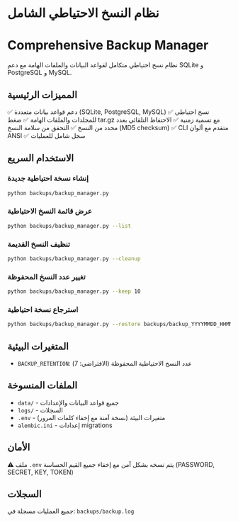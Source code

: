 # نظام النسخ الاحتياطي الشامل
# Comprehensive Backup Manager

نظام نسخ احتياطي متكامل لقواعد البيانات والملفات الهامة مع دعم SQLite و PostgreSQL و MySQL.

## المميزات الرئيسية

✅ دعم قواعد بيانات متعددة (SQLite, PostgreSQL, MySQL)
✅ نسخ احتياطي للمجلدات والملفات الهامة
✅ ضغط tar.gz مع تسمية زمنية
✅ الاحتفاظ التلقائي بعدد محدد من النسخ
✅ التحقق من سلامة النسخ (MD5 checksum)
✅ CLI متقدم مع ألوان ANSI
✅ سجل شامل للعمليات

## الاستخدام السريع

### إنشاء نسخة احتياطية جديدة
```bash
python backups/backup_manager.py
```

### عرض قائمة النسخ الاحتياطية
```bash
python backups/backup_manager.py --list
```

### تنظيف النسخ القديمة
```bash
python backups/backup_manager.py --cleanup
```

### تغيير عدد النسخ المحفوظة
```bash
python backups/backup_manager.py --keep 10
```

### استرجاع نسخة احتياطية
```bash
python backups/backup_manager.py --restore backups/backup_YYYYMMDD_HHMMSS.tar.gz
```

## المتغيرات البيئية

- `BACKUP_RETENTION`: عدد النسخ الاحتياطية المحفوظة (الافتراضي: 7)

## الملفات المنسوخة

- `data/` - جميع قواعد البيانات والإعدادات
- `logs/` - السجلات
- `.env` - متغيرات البيئة (نسخة آمنة مع إخفاء كلمات المرور)
- `alembic.ini` - إعدادات migrations

## الأمان

⚠️ ملف `.env` يتم نسخه بشكل آمن مع إخفاء جميع القيم الحساسة (PASSWORD, SECRET, KEY, TOKEN)

## السجلات

جميع العمليات مسجلة في: `backups/backup.log`
